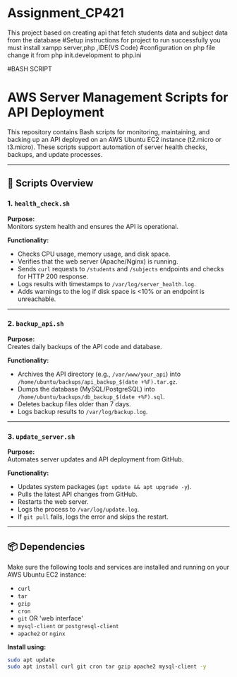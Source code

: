 # Assignment_CP421
This project based on creating api that fetch students data and subject data from the database 
#Setup instructions 
for project to run successfully you must install xampp server,php ,IDE(VS Code) 
#configuration on php file change it from php init.development to php.ini

#BASH SCRIPT
# AWS Server Management Scripts for API Deployment

This repository contains Bash scripts for monitoring, maintaining, and backing up an API deployed on an AWS Ubuntu EC2 instance (t2.micro or t3.micro). These scripts support automation of server health checks, backups, and update processes.

---

## 🔧 Scripts Overview

### 1. `health_check.sh`
**Purpose:**  
Monitors system health and ensures the API is operational.

**Functionality:**
- Checks CPU usage, memory usage, and disk space.
- Verifies that the web server (Apache/Nginx) is running.
- Sends `curl` requests to `/students` and `/subjects` endpoints and checks for HTTP 200 response.
- Logs results with timestamps to `/var/log/server_health.log`.
- Adds warnings to the log if disk space is <10% or an endpoint is unreachable.

---

### 2. `backup_api.sh`
**Purpose:**  
Creates daily backups of the API code and database.

**Functionality:**
- Archives the API directory (e.g., `/var/www/your_api`) into `/home/ubuntu/backups/api_backup_$(date +%F).tar.gz`.
- Dumps the database (MySQL/PostgreSQL) into `/home/ubuntu/backups/db_backup_$(date +%F).sql`.
- Deletes backup files older than 7 days.
- Logs backup results to `/var/log/backup.log`.

---

### 3. `update_server.sh`
**Purpose:**  
Automates server updates and API deployment from GitHub.

**Functionality:**
- Updates system packages (`apt update && apt upgrade -y`).
- Pulls the latest API changes from GitHub.
- Restarts the web server.
- Logs the process to `/var/log/update.log`.
- If `git pull` fails, logs the error and skips the restart.

---

## 📦 Dependencies

Make sure the following tools and services are installed and running on your AWS Ubuntu EC2 instance:

- `curl`
- `tar`
- `gzip`
- `cron`
- `git` OR 'web interface'
- `mysql-client` or `postgresql-client` 
- `apache2` or `nginx` 

**Install using:**

```bash
sudo apt update
sudo apt install curl git cron tar gzip apache2 mysql-client -y

